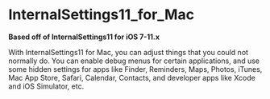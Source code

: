 # InternalSettings11_for_Mac
**Based off of InternalSettings11 for iOS 7-11.x**

With InternalSettings11 for Mac, you can adjust things that you could not normally do. You can enable debug menus for certain applications, and use some hidden settings for apps like Finder, Reminders, Maps, Photos, iTunes, Mac App Store, Safari, Calendar, Contacts, and developer apps like Xcode and iOS Simulator, etc.
